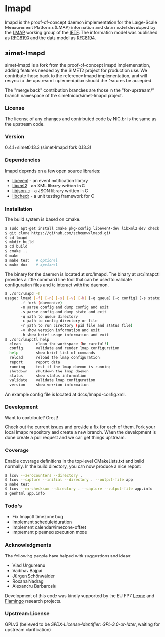 # lmapd

lmapd is the proof-of-concept daemon implementation for the Large-Scale Measurement Platforms (LMAP) information and data model developed by the [LMAP] working group of the [IETF]. The information model was published as [RFC8193] and the data model as [RFC8194].

## simet-lmapd

simet-lmapd is a fork from the proof-of-concept lmapd implementation, adding features needed by the SIMET2 project for production use.  We contribute those back to the reference lmapd implementation, and will resync to the upstream implementation should the features be accepted.

The "merge back" contribution branches are those in the "for-upstream/" branch namespace of the simetnicbr/simet-lmapd project.

### License

The license of any changes and contributed code by NIC.br is the same as the upstream code.

### Version
0.4.1+simet0.13.3  (simet-lmapd fork 0.13.3)

### Dependencies

lmapd depends on a few open source libraries:

* [libevent] - an event notification library
* [libxml2] - an XML library written in C
* [libjson-c] - a JSON library written in C
* [libcheck] - a unit testing framework for C

### Installation

The build system is based on cmake.

```sh
$ sudo apt-get install cmake pkg-config libevent-dev libxml2-dev check
$ git clone https://github.com/schoenw/lmapd.git
$ cd lmapd
$ mkdir build
$ cd build
$ cmake ..
$ make
$ make test   # optional
$ make doc    # optional
```
The binary for the daemon is located at src/lmapd. The binary at src/lmapctl provides a little command line tool that can be used to validate configuration files and to interact with the daemon.

```sh
$ ./src/lmapd -h
usage: lmapd [-f] [-n] [-s] [-v] [-h] [-q queue] [-c config] [-s status]
       -f fork (daemonize)
       -n parse config and dump config and exit
       -s parse config and dump state and exit
       -q path to queue directory
       -c path to config directory or file
       -r path to run directory (pid file and status file)
       -v show version information and exit
       -h show brief usage information and exit
$ ./src/lmapctl help
  clean       clean the workspace (be careful!)
  config      validate and render lmap configuration
  help        show brief list of commands
  reload      reload the lmap configuration
  report      report data
  running     test if the lmap daemon is running
  shutdown    shutdown the lmap daemon
  status      show status information
  validate    validate lmap configuration
  version     show version information
```

An example config file is located at docs/lmapd-config.xml.

### Development
Want to contribute? Great!

Check out the current issues and provide a fix for each of them. Fork your local lmapd repository and create a new branch. When the development is done create a pull request and we can get things upstream.

### Coverage

Enable coverage definitions in the top-level CMakeLists.txt and build
normally. In the build directory, you can now produce a nice report:

```sh
$ lcov --zerocounters --directory .
$ lcov --capture --initial --directory . --output-file app
$ make test
$ lcov --no-checksum --directory . --capture --output-file app.info
$ genhtml app.info
```

### Todo's

 - Fix lmapctl timezone bug
 - Implement schedule/duration
 - Implement calendar/timezone-offset
 - Implement pipelined execution mode


### Acknowledgments

The following people have helped with suggestions and ideas:

- Vlad Ungureanu
- Vaibhav Bajpai
- Jürgen Schönwälder
- Roxana Nadrag
- Alexandru Barbarosie

Development of this code was kindly supported by the EU FP7 [Leone] and
[Flamingo] research projects.

### Upstream License

GPLv3
(believed to be *SPDX-License-Identifier: GPL-3.0-or-later*, waiting for upstream clarification)

[libevent]:http://libevent.org/
[libxml2]:http://www.xmlsoft.org/
[libjson-c]:https://github.com/json-c/json-c
[libcheck]:https://libcheck.github.io/check/
[LMAP]:https://tools.ietf.org/wg/lmap/
[IETF]:http://www.ietf.org/
[Leone]:http://www.leone-project.eu/
[Flamingo]:http://www.fp7-flamingo.eu/
[RFC8193]:https://doi.org/10.17487/RFC8193
[RFC8194]:https://doi.org/10.17487/RFC8194

